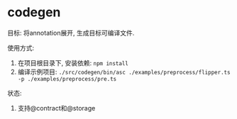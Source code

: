 # codegen 

目标: 将annotation展开, 生成目标可编译文件.

使用方式:
1. 在项目根目录下, 安装依赖: `npm install`
2. 编译示例项目: `./src/codegen/bin/asc ./examples/preprocess/flipper.ts -p ./examples/preprocess/pre.ts`

状态:
1. 支持@contract和@storage
